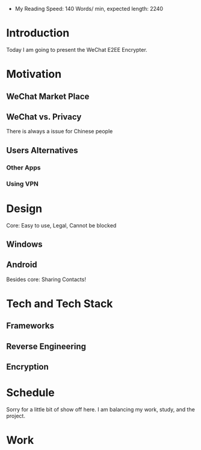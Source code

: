- My Reading Speed: 140 Words/ min, expected length: 2240
# Introduction
Today I am going to present the WeChat E2EE Encrypter. 
# Motivation
## WeChat Market Place
## WeChat vs. Privacy
There is always a issue for Chinese people 
## Users Alternatives
### Other Apps
### Using VPN

# Design
Core: Easy to use, Legal, Cannot be blocked
## Windows
## Android
Besides core: Sharing Contacts! 
# Tech and Tech Stack
## Frameworks
## Reverse Engineering
## Encryption


# Schedule 
Sorry for a little bit of show off here. I am balancing my work, study, and the project. 

# Work